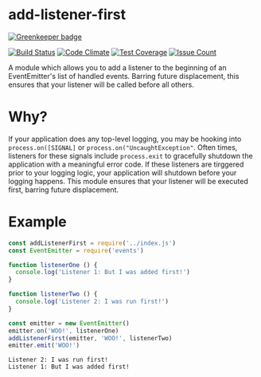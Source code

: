 add-listener-first
==================

[![Greenkeeper badge](https://badges.greenkeeper.io/retrohacker/add-listener-first.svg)](https://greenkeeper.io/)

[![Build Status](https://travis-ci.org/retrohacker/add-listener-first.svg?branch=master)](https://travis-ci.org/retrohacker/add-listener-first) [![Code Climate](https://codeclimate.com/github/retrohacker/add-listener-first/badges/gpa.svg)](https://codeclimate.com/github/retrohacker/add-listener-first) [![Test Coverage](https://codeclimate.com/github/retrohacker/add-listener-first/badges/coverage.svg)](https://codeclimate.com/github/retrohacker/add-listener-first/coverage) [![Issue Count](https://codeclimate.com/github/retrohacker/add-listener-first/badges/issue_count.svg)](https://codeclimate.com/github/retrohacker/add-listener-first)

A module which allows you to add a listener to the beginning of an EventEmitter's list of handled events. Barring future displacement, this ensures that your listener will be called before all others.

# Why?

If your application does any top-level logging, you may be hooking into `process.on([SIGNAL]` or `process.on("UncaughtException"`. Often times, listeners for these signals include `process.exit` to gracefully shutdown the application with a meaningful error code. If these listeners are tirggered prior to your logging logic, your application will shutdown before your logging happens. This module ensures that your listener will be executed first, barring future displacement.

# Example

```js
const addListenerFirst = require('../index.js')
const EventEmitter = require('events')

function listenerOne () {
  console.log('Listener 1: But I was added first!')
}

function listenerTwo () {
  console.log('Listener 2: I was run first!')
}

const emitter = new EventEmitter()
emitter.on('WOO!', listenerOne)
addListenerFirst(emitter, 'WOO!', listenerTwo)
emitter.emit('WOO!')
```

```text
Listener 2: I was run first!
Listener 1: But I was added first!
```
